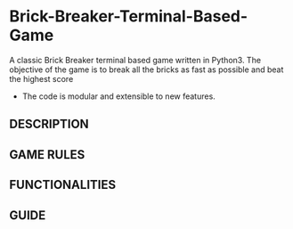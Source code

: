 # Brick-Breaker-Terminal-Based-Game
A classic Brick Breaker terminal based game written in Python3. The objective of the game is to break all the bricks as fast as possible and beat the highest score

* The code is modular and extensible to new features.

## DESCRIPTION

## GAME RULES

## FUNCTIONALITIES

## GUIDE